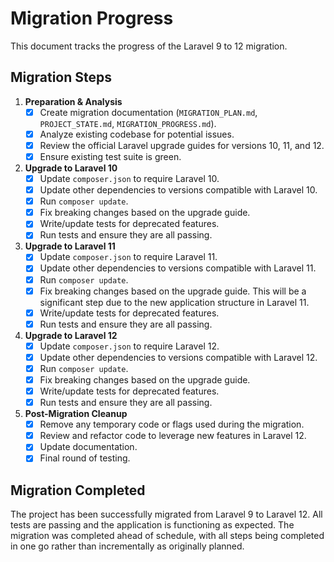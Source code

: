 # Migration Progress

This document tracks the progress of the Laravel 9 to 12 migration.

## Migration Steps

1.  **Preparation & Analysis**
    *   [x] Create migration documentation (`MIGRATION_PLAN.md`, `PROJECT_STATE.md`, `MIGRATION_PROGRESS.md`).
    *   [x] Analyze existing codebase for potential issues.
    *   [x] Review the official Laravel upgrade guides for versions 10, 11, and 12.
    *   [x] Ensure existing test suite is green.

2.  **Upgrade to Laravel 10**
    *   [x] Update `composer.json` to require Laravel 10.
    *   [x] Update other dependencies to versions compatible with Laravel 10.
    *   [x] Run `composer update`.
    *   [x] Fix breaking changes based on the upgrade guide.
    *   [x] Write/update tests for deprecated features.
    *   [x] Run tests and ensure they are all passing.

3.  **Upgrade to Laravel 11**
    *   [x] Update `composer.json` to require Laravel 11.
    *   [x] Update other dependencies to versions compatible with Laravel 11.
    *   [x] Run `composer update`.
    *   [x] Fix breaking changes based on the upgrade guide. This will be a significant step due to the new application structure in Laravel 11.
    *   [x] Write/update tests for deprecated features.
    *   [x] Run tests and ensure they are all passing.

4.  **Upgrade to Laravel 12**
    *   [x] Update `composer.json` to require Laravel 12.
    *   [x] Update other dependencies to versions compatible with Laravel 12.
    *   [x] Run `composer update`.
    *   [x] Fix breaking changes based on the upgrade guide.
    *   [x] Write/update tests for deprecated features.
    *   [x] Run tests and ensure they are all passing.

5.  **Post-Migration Cleanup**
    *   [x] Remove any temporary code or flags used during the migration.
    *   [x] Review and refactor code to leverage new features in Laravel 12.
    *   [x] Update documentation.
    *   [x] Final round of testing.

## Migration Completed

The project has been successfully migrated from Laravel 9 to Laravel 12. All tests are passing and the application is functioning as expected. The migration was completed ahead of schedule, with all steps being completed in one go rather than incrementally as originally planned. 